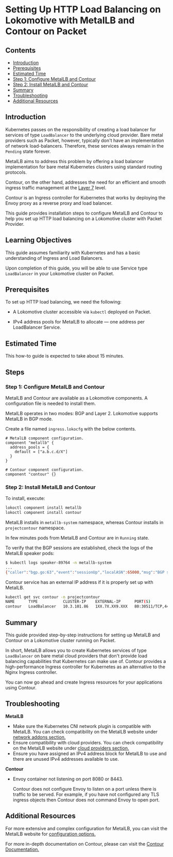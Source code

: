 # Setting Up HTTP Load Balancing on Lokomotive with MetalLB and Contour on Packet

## Contents

* [Introduction](#introduction)
* [Prerequisites](#prerequisites)
* [Estimated Time](#estimated-time)
* [Step 1: Configure MetalLB and Contour](#step-1-configure-metallb-and-contour)
* [Step 2: Install MetalLB and Contour](#step-4-install-metallb-and-contour)
* [Summary](#summary)
* [Troubleshooting](#troubleshooting)
* [Additional Resources](#additional-resources)

## Introduction

Kubernetes passes on the responsibility of creating a load balancer for services of type `LoadBalancer`
to the underlying cloud provider. Bare metal providers such as Packet, however, typically don't have an implementation
of network load-balancers. Therefore, these services always remain in the `Pending` state forever.

MetalLB aims to address this problem by offering a load balancer implementation for bare metal Kubernetes
clusters using standard routing protocols.

Contour, on the other hand, addresses the need for an efficient and smooth ingress traffic management at
the [Layer 7](https://en.wikipedia.org/wiki/OSI_model#Layer_7:_Application_Layer) level.

Contour is an Ingress controller for Kubernetes that works by deploying the Envoy proxy as a reverse proxy and load balancer.

This guide provides installation steps to configure MetalLB and Contour to help you set up HTTP load balancing
on a Lokomotive cluster with Packet Provider.

## Learning Objectives

This guide assumes familiarity with Kubernetes and has a basic understanding of Ingress and Load Balancers.

Upon completion of this guide, you will be able to use Service type `LoadBalancer` in your Lokomotive cluster on Packet.

## Prerequisites

To set up HTTP load balancing, we need the following:

* A Lokomotive cluster accessible via `kubectl` deployed on Packet.

* IPv4 address pools for MetalLB to allocate — one address per LoadBalancer Service.

## Estimated Time

This how-to guide is expected to take about 15 minutes.

## Steps

### Step 1: Configure MetalLB and Contour

MetalLB and Contour are available as a Lokomotive components. A configuration file is needed to install them.

MetalLB operates in two modes: BGP and Layer 2. Lokomotive supports MetalLB in BGP mode.

Create a file named `ingress.lokocfg` with the below contents.

```hcl
# MetalLB component configuration.
component "metallb" {
  address_pools = {
    default = ["a.b.c.d/X"]
  }
}

# Contour component configuration.
component "contour" {}
```

### Step 2: Install MetalLB and Contour

To install, execute:

```bash
lokoctl component install metallb
lokoctl component install contour
```

MetalLB installs in `metallb-system` namespace, whereas Contour installs in `projectcontour` namespace.

In few minutes pods from MetalLB and Contour are in `Running` state.

To verify that the BGP sessions are established, check the logs of the MetalLB speaker pods:

```bash
$ kubectl logs speaker-89764 -n metallb-system
...
{"caller":"bgp.go:63","event":"sessionUp","localASN":65000,"msg":"BGP session established","peer":"10.88.72.128:179","peerASN":65530,"ts":"2019-09-17T13:10:43.194650355Z"}
```

Contour service has an external IP address if it is properly set up with MetalLB.

```bash
kubectl get svc contour -n projectcontour
NAME      TYPE           CLUSTER-IP    EXTERNAL-IP      PORT(S)                      AGE
contour   LoadBalancer   10.3.101.86   1XX.7X.XX9.XXX   80:30511/TCP,443:32317/TCP   5m
```

## Summary

This guide provided step-by-step instructions for setting up MetalLB and Contour on a Lokomotive cluster running on Packet.

In short, MetalLB allows you to create Kubernetes services of type `LoadBalancer` on bare metal cloud providers
that don't provide load balancing capabilities that Kubernetes can make use of.
Contour provides a high-performance Ingress controller for Kubernetes as an alternative to the Nginx Ingress controller.

You can now go ahead and create Ingress resources for your applications using Contour.

## Troubleshooting

**MetalLB**

* Make sure the Kubernetes CNI network plugin is compatible with MetalLB. You can check compatibility on the MetalLB website under
[network addons section.](https://metallb.universe.tf/installation/network-addons/)
* Ensure compatibility with cloud providers. You can check compatibility on the MetalLB website under
[cloud providers section.](https://metallb.universe.tf/installation/clouds/)
* Ensure you have assigned an IPv4 address block for MetalLB to use and there are unused IPv4 addresses available to use.

**Contour**

* Envoy container not listening on port 8080 or 8443.

  Contour does not configure Envoy to listen on a port unless there is traffic to be served. For example,
  if you have not configured any TLS ingress objects then Contour does not command Envoy to open port.

## Additional Resources

For more extensive and complex configuration for MetalLB, you can visit the MetalLB website for
[configuration options.](https://metallb.universe.tf/configuration/)

For more in-depth documentation on Contour, please can visit the [Contour Documentation.](https://projectcontour.io/docs/v1.1.0/)

